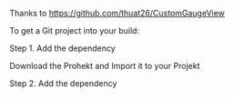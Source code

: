 



Thanks to
https://github.com/thuat26/CustomGaugeView



To get a Git project into your build:




Step 1. Add the dependency

Download the Prohekt and Import it to your Projekt



Step 2. Add the dependency


